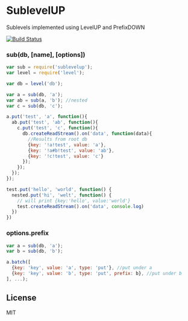 # SublevelUP

Sublevels implemented using LevelUP and PrefixDOWN

[![Build Status](https://travis-ci.org/cshum/sublevelup.svg)](https://travis-ci.org/cshum/sublevelup)

### sub(db, [name], [options])
```js
var sub = require('sublevelup');
var level = require('level');

var db = level('db');

var a = sub(db, 'a');
var ab = sub(a, 'b'); //nested
var c = sub(db, 'c');

a.put('test', 'a', function(){
  ab.put('test', 'ab', function(){
    c.put('test', 'c', function(){
      db.createReadStream().on('data', function(data){
        //Results from root db
        {key: '!a!test', value: 'a'}, 
        {key: '!a#b!test', value: 'ab'},
        {key: '!c!test', value: 'c'}
      });
    });
  });
});

test.put('hello', 'world', function() {
  nested.put('hi', 'welt', function() {
    // will print {key:'hello', value:'world'}
    test.createReadStream().on('data', console.log)
  })
})
```

### options.prefix

```js
var a = sub(db, 'a');
var b = sub(db, 'b');

a.batch([
  {key: 'key', value: 'a', type: 'put'}, //put under a
  {key: 'key', value: 'b', type: 'put', prefix: b}, //put under b
], ...);
```

## License

MIT
